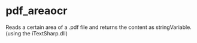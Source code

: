 # pdf_areaocr
Reads a certain area of a .pdf file and returns the content as stringVariable. (using the iTextSharp.dll)
